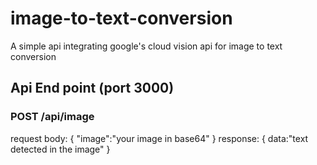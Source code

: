 # image-to-text-conversion

A simple api integrating google's cloud vision api for image to text conversion

## Api End point (port 3000)

### POST /api/image

request
body: {
"image":"your image in base64"
}
response:
{
data:"text detected in the image"
}
